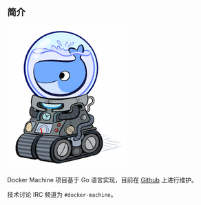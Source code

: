 ## 简介

![Docker Machine](../_images/docker_machine.png)

Docker Machine 项目基于 Go 语言实现，目前在 [Github](https://github.com/docker/machine) 上进行维护。

技术讨论 IRC 频道为 `#docker-machine`。
